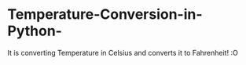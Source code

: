 # Temperature-Conversion-in-Python-
It is converting Temperature in Celsius and converts it to Fahrenheit! :O
